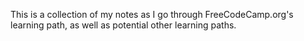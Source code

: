 This is a collection of my notes as I go through FreeCodeCamp.org's learning path, as well as potential other learning paths. 
